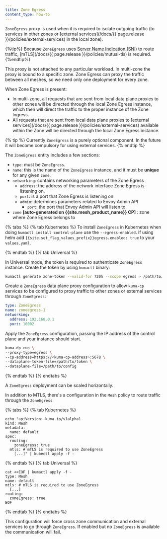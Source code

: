 ```yaml
---
title: Zone Egress
content_type: how-to
---
```


`ZoneEgress` proxy is used when it is required to isolate outgoing traffic (to services in other
zones or [external services](/docs/{{ page.release }}/policies/external-services) in the local zone).


{%tip%}
Because `ZoneEgress` uses [Server Name Indication (SNI)](https://en.wikipedia.org/wiki/Server_Name_Indication) to route traffic, [mTLS](/docs/{{ page.release }}/policies/mutual-tls) is required.
{%endtip%}

This proxy is not attached to any particular workload. In multi-zone the proxy is bound to a specific zone.
Zone Egress can proxy the traffic between all meshes, so we need only one deployment for every zone.

When Zone Egress is present:
* In multi-zone, all requests that are sent from local data plane proxies to other
  zones will be directed through the local Zone Egress instance, which then will
  direct the traffic to the proper instance of the Zone Ingress.
* All requests that are sent from local data plane proxies to [external services](/docs/{{ page.release }}/policies/external-services)
  available within the Zone will be directed through the local Zone Egress
  instance.

{% tip %}
Currently `ZoneEgress` is a purely optional component.
In the future it will become compulsory for using external services.
{% endtip %}

The `ZoneEgress` entity includes a few sections:

* `type`: must be `ZoneEgress`.
* `name`: this is the name of the `ZoneEgress` instance, and it must be **unique**
   for any given `zone`.
* `networking`: contains networking parameters of the Zone Egress
    * `address`: the address of the network interface Zone Egress is listening on.
    * `port`: is a port that Zone Egress is listening on
    * `admin`: determines parameters related to Envoy Admin API
      * `port`: the port that Envoy Admin API will listen to
* `zone` **[auto-generated on {{site.mesh_product_name}} CP]** : zone where Zone Egress belongs to

{% tabs %}
{% tab Kubernetes %}
To install `ZoneEgress` in Kubernetes when doing `kumactl install control-plane` use the `--egress-enabled`. If using helm add `{{site.set_flag_values_prefix}}egress.enabled: true` to your `values.yaml`.

{% endtab %}
{% tab Universal %}

In Universal mode, the token is required to authenticate `ZoneEgress` instance. Create the token by using `kumactl` binary:

```bash
kumactl generate zone-token --valid-for 720h --scope egress > /path/to/token
```

Create a `ZoneEgress` data plane proxy configuration to allow `kuma-cp` services to be configured to proxy traffic to other zones or external services through `ZoneEgress`:

```yaml
type: ZoneEgress
name: zoneegress-1
networking:
  address: 192.168.0.1
  port: 10002
```

Apply the `ZoneEgress` configuration, passing the IP address of the control plane and your instance should start.

```bash
kuma-dp run \
--proxy-type=egress \
--cp-address=https://<kuma-cp-address>:5678 \
--dataplane-token-file=/path/to/token \
--dataplane-file=/path/to/config
```

{% endtab %}
{% endtabs %}


A `ZoneEgress` deployment can be scaled horizontally.

In addition to MTLS, there's a configuration in the `Mesh` policy to route traffic through the `ZoneEgress`

{% tabs %}
{% tab Kubernetes %}

```shell
echo "apiVersion: kuma.io/v1alpha1
kind: Mesh
metadata:
  name: default
spec:
  routing:
    zoneEgress: true
  mtls: # mTLS is required to use ZoneEgress
    [...]" | kubectl apply -f -
```

{% endtab %}
{% tab Universal %}

```shell
cat <<EOF | kumactl apply -f -
type: Mesh
name: default
mtls: # mTLS is required to use ZoneEgress
  [...]
routing:
  zoneEgress: true
EOF
```

{% endtab %}
{% endtabs %}

This configuration will force cross zone communication and external services to go through `ZoneEgress`.
If enabled but no `ZoneEgress` is available the communication will fail.
